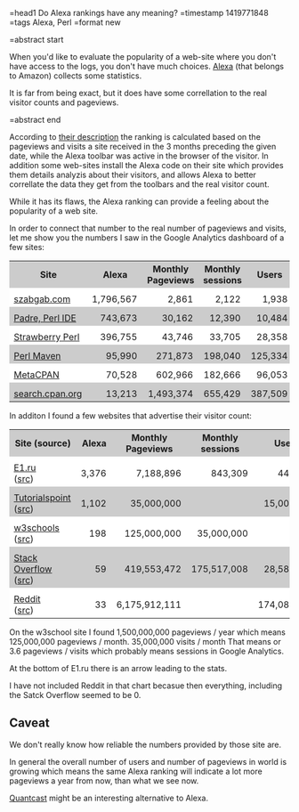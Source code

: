 =head1 Do Alexa rankings have any meaning?
=timestamp 1419771848
=tags Alexa, Perl
=format new

=abstract start

When you'd like to evaluate the popularity of a web-site where you don't have access to the logs, you don't have much choices.
<a href="http://www.alexa.com/">Alexa</a> (that belongs to Amazon) collects some statistics.

It is far from being exact, but it does have some correllation to the real visitor counts and pageviews.

=abstract end

According to <a href="http://www.alexa.com/about">their description</a> the ranking is calculated based on the
pageviews and visits a site received in the 3 months preceding the given date, while the Alexa toolbar was active in the browser of the visitor.
In addition some web-sites install the Alexa code on their site which provides them details analyzis about their visitors,
and allows Alexa to better correllate the data they get from the toolbars and the real visitor count.

While it has its flaws, the Alexa ranking can provide a feeling about the popularity of a web site. 

In order to connect that number to the real number of pageviews and visits, let me show you the numbers I saw in the Google Analytics dashboard of a few sites:

<script type="text/javascript" src="https://www.google.com/jsapi"></script>
<script type="text/javascript">
  var data = {
     'alexa_ga_chart' : [
      [1796567,       2861,      2122,      1938],
      [ 743673,      30162,     12390,     10484],
      [ 396755,      43746,     33705,     28358],
      [  95990,     271873,    198040,    125334],
      [  70528,     602966,    182666,     96053],
      [  13213,    1493374,    655429,    387509],
    ],
     'alexa_top_chart' : [
     [   3376,    7188896,    843309,    445110],
     [   1102,   35000000,      null,  15000000],
     [    198,  125000000,  35000000,      null],
     [     59,  419553472, 175517008,  28588088],
     //[     33, 6175912111,      null, 174088361],
    ]
  };
  google.load('visualization', '1.0', {'packages':['corechart']});
  google.setOnLoadCallback(drawCharts);
  function drawCharts() {
    draw_alexa('alexa_ga_chart');
    draw_alexa('alexa_top_chart');
  }
  function draw_alexa(name) {
    var dataTable = new google.visualization.DataTable();
    dataTable.addColumn('number', 'Alexa');
    dataTable.addColumn('number', 'PageView');
    dataTable.addColumn('number', 'Sessions');
    dataTable.addColumn('number', 'Users');
    dataTable.addRows(data[name]);
    var dataView = new google.visualization.DataView(dataTable);
    dataView.setColumns([{calc: function(data, row) { return data.getFormattedValue(row, 0); }, type:'string'}, 1, 2, 3]);
    var chart = new google.visualization.LineChart(document.getElementById(name));
    var options = {
      width: 450, height: 240,
      legend: true,
      label_x: 'Alexa',
      pointSize: 5,
      interpolateNulls: true,
      hAxis: { title: 'Alexa ranking' }
    };
    chart.draw(dataView, options);
  }
</script>



<style>
td {
padding-top: 10px;
padding-right: 10px;
text-align: right;
}
td:nth-child(1) {
text-align: left;
}
tr:nth-child(even) {background: #FFF}
tr:nth-child(odd) {background: #CCC}
</style>

<table>
<tr><th>Site</th>                                                     <th>Alexa</th>    <th>Monthly Pageviews</th> <th>Monthly sessions</th>  <th>Users</th>    <th>Pageview/<br>session</th> <th>Pageview/<br>user</th></tr>
<tr><td><a href="http://szabgab.com/">szabgab.com</a></td>            <td>1,796,567</td><td>2,861</td>             <td>2,122</td>             <td>1,938</td>    <td>1.3</td>   <td>1.5</td></tr>
<tr><td><a href="http://padre.perlide.org/">Padre, Perl IDE</a></td>  <td>743,673</td>  <td>30,162</td>            <td>12,390</td>            <td>10,484</td>   <td>2.5</td>   <td>2.9</td></tr>
<tr><td><a href="http://strawberryperl.com/">Strawberry Perl</a></td> <td>396,755</td>  <td>43,746</td>            <td>33,705</td>            <td>28,358</td>   <td>1.3</td>   <td>1.5</td></tr>
<tr><td><a href="http://perlmaven.com/">Perl Maven</a></td>           <td>95,990</td>   <td>271,873</td>           <td>198,040</td>           <td>125,334</td>  <td>1.3</td>   <td>2.1</td></tr>
<tr><td><a href="http://metacpan.org/">MetaCPAN</a></td>              <td>70,528</td>   <td>602,966</td>           <td>182,666</td>           <td>96,053</td>   <td>3.3</td>   <td>6.3</td></tr>
<tr><td><a href="http://search.cpan.org/">search.cpan.org</a></td>    <td>13,213</td>   <td>1,493,374</td>         <td>655,429</td>           <td>387,509</td>  <td>2.3</td>   <td>3.8</td></tr>
</table>

<div id="alexa_ga_chart"></div>

In additon I found a few websites that advertise their visitor count:

<table>
<tr><th>Site (source)</th>                                                         <th>Alexa</th>  <th>Monthly Pageviews</th>  <th>Monthly sessions</th>  <th>Users</th>           <th>Pageview/<br>session</th> <th>Pageview/<br>user</th></tr>
<tr><td><a href="http://www.e1.ru/" rel="nofollow">E1.ru</a><br>(<a href="http://www.liveinternet.ru/stat/hsdigital/index.html?slice=e1;period=month">src</a>)</td>         <td>3,376</td>  <td>7,188,896</td>          <td>843,309</td>           <td>445,110</td>         <td>8.5</td>                 <td>16.2</td></tr>
<tr><td><a href="http://www.tutorialspoint.com/">Tutorialspoint</a><br>(<a href="http://www.tutorialspoint.com/about/index.htm">src</a>)</td>  <td>1,102</td>  <td>35,000,000</td>         <td></td>                  <td>15,000,000</td>      <td></td>                        <td>2.3</td></tr>
<tr><td><a href="http://w3schools.com/">w3schools</a><br>(<a href="http://www.w3schools.com/about/about_pagehits.asp">src</a>)</td>                <td>198</td>    <td>125,000,000</td>        <td>35,000,000</td>        <td></td>                <td>3.6</td>                     <td></td></tr>
<tr><td><a href="http://stackoverflow.com/">Stack Overflow</a><br>(<a href="https://www.quantcast.com/stackoverflow.com">src</a>)</td>       <td>59</td>     <td>419,553,472</td>         <td>175,517,008</td>      <td>28,588,088</td>       <td>2.4</td>                 <td>15.0</td></tr>
<tr><td><a href="http://www.reddit.com/">Reddit</a><br>(<a href="https://www.reddit.com/about/">src</a>)</td>                  <td>33</td>     <td>6,175,912,111</td>      <td></td>                  <td>174,088,361</td>     <td></td>                     <td>35.0</td></tr>
</table>

<div id="alexa_top_chart"></div>


On the w3school site I found 1,500,000,000 pageviews / year which means 125,000,000 pageviews / month.  35,000,000 visits / month
That means  or 3.6 pageviews / visits which probably means sessions in Google Analytics.

At the bottom of E1.ru there is an arrow leading to the stats.

I have not included Reddit in that chart becasue then everything, including the Satck Overflow seemed to be 0.

<h2>Caveat</h2>

We don't really know how reliable the numbers provided by those site are.

In general the overall number of users and number of pageviews in world is growing which means the same Alexa ranking
will indicate a lot more pageviews a year from now, than what we see now.


<a href="https://www.quantcast.com/">Quantcast</a> might be an interesting alternative to Alexa.

